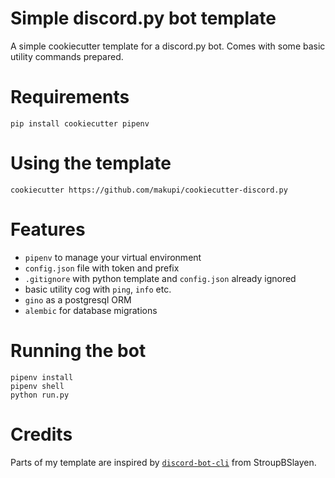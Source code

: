 # Simple discord.py bot template
A simple cookiecutter template for a discord.py bot. Comes with some basic utility commands prepared.

# Requirements
```
pip install cookiecutter pipenv
```

# Using the template
```
cookiecutter https://github.com/makupi/cookiecutter-discord.py
```

# Features
- `pipenv` to manage your virtual environment 
- `config.json` file with token and prefix
- `.gitignore` with python template and `config.json` already ignored
- basic utility cog with `ping`, `info` etc.
- `gino` as a postgresql ORM
- `alembic` for database migrations

# Running the bot
```
pipenv install
pipenv shell
python run.py
```

# Credits
Parts of my template are inspired by [`discord-bot-cli`](https://github.com/stroupbslayen/discord-bot-cli) from StroupBSlayen.
